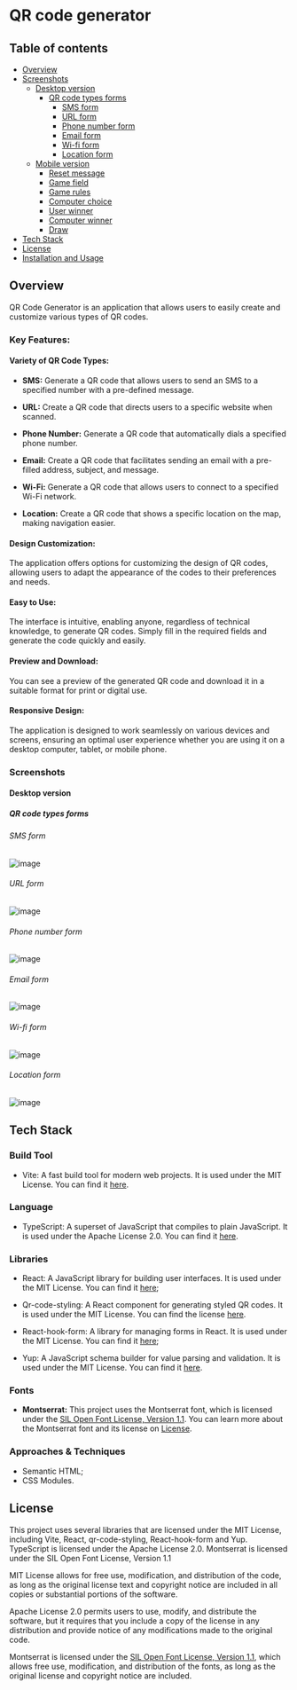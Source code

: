# QR code generator

## Table of contents

- [Overview](#overview)
- [Screenshots](#screenshots)
  - [Desktop version](#desktop-version)
    - [QR code types forms](#desktop-qr-code-types-forms)
      - [SMS form](#desktop-sms-form)
      - [URL form](#desktop-url-form)
      - [Phone number form](#desktop-phone-number-form)
      - [Email form](#desktop-email-form)
      - [Wi-fi form](#desktop-wi-fi-form)
      - [Location form](#desktop-location-form)
  - [Mobile version](#mobile-version)
    - [Reset message](#mobile-reset-message)
    - [Game field](#mobile-game-field)
    - [Game rules](#mobile-game-rules)
    - [Computer choice](#mobile-computer-choice)
    - [User winner](#mobile-user-winner)
    - [Computer winner](#mobile-computer-winner)
    - [Draw](#mobile-draw)
- [Tech Stack](#tech-stack)
- [License](#license)
- [Installation and Usage](#installation-and-usage)

## Overview

QR Code Generator is an application that allows users to easily create and customize various types of QR codes.

### Key Features:

#### Variety of QR Code Types:

- **SMS:** Generate a QR code that allows users to send an SMS to a specified number with a pre-defined message.
  
- **URL:** Create a QR code that directs users to a specific website when scanned.
  
- **Phone Number:** Generate a QR code that automatically dials a specified phone number.
  
- **Email:** Create a QR code that facilitates sending an email with a pre-filled address, subject, and message.
  
- **Wi-Fi:** Generate a QR code that allows users to connect to a specified Wi-Fi network.
  
- **Location:** Create a QR code that shows a specific location on the map, making navigation easier.
  
#### Design Customization: 
The application offers options for customizing the design of QR codes, allowing users to adapt the appearance of the codes to their preferences and needs.

#### Easy to Use: 
The interface is intuitive, enabling anyone, regardless of technical knowledge, to generate QR codes. Simply fill in the required fields and generate the code quickly and easily.

#### Preview and Download: 
You can see a preview of the generated QR code and download it in a suitable format for print or digital use.

#### Responsive Design: 
The application is designed to work seamlessly on various devices and screens, ensuring an optimal user experience whether you are using it on a desktop computer, tablet, or mobile phone.

### Screenshots

#### Desktop version

##### QR code types forms
<a id="desktop-qr-code-types-forms"></a>

###### SMS form
<a id="desktop-sms-form"></a>

![image](https://github.com/user-attachments/assets/0259544e-cec5-4b1e-8142-8c33e6958c14)

###### URL form
<a id="desktop-url-form"></a>

![image](https://github.com/user-attachments/assets/599fc16e-addc-4a00-908e-ab18cc256db4)

###### Phone number form
<a id="desktop-phone-number-form"></a>

![image](https://github.com/user-attachments/assets/dc3021ee-1a9a-4d61-949d-d134c71791de)

###### Email form
<a id="desktop-email-form"></a>

![image](https://github.com/user-attachments/assets/00a917a7-0c32-4c88-9ae4-406ed81acfef)

###### Wi-fi form
<a id="desktop-wi-fi-form"></a>

![image](https://github.com/user-attachments/assets/2dfda021-aae3-4ae9-9424-ad88071ef4d5)

###### Location form
<a id="desktop-location-form"></a>

![image](https://github.com/user-attachments/assets/0a81758b-6d27-4d36-83c8-cb19100b1623)

## Tech Stack

### Build Tool
- Vite: A fast build tool for modern web projects. It is used under the MIT License. You can find it [here](https://github.com/vitejs/vite/blob/main/LICENSE).

### Language
- TypeScript: A superset of JavaScript that compiles to plain JavaScript. It is used under the Apache License 2.0. You can find it [here](https://github.com/microsoft/TypeScript/blob/main/LICENSE.txt).

### Libraries
- React: A JavaScript library for building user interfaces. It is used under the MIT License. You can find it [here](https://github.com/facebook/react/blob/main/LICENSE);
  
- Qr-code-styling: A React component for generating styled QR codes. It is used under the MIT License. You can find the license [here](https://github.com/kozakdenys/qr-code-styling/blob/master/LICENSE).
  
- React-hook-form: A library for managing forms in React. It is used under the MIT License. You can find it [here](https://github.com/react-hook-form/react-hook-form/blob/master/LICENSE);
  
- Yup: A JavaScript schema builder for value parsing and validation. It is used under the MIT License. You can find it [here](https://github.com/jquense/yup/blob/master/LICENSE.md).

### Fonts
- **Montserrat:** This project uses the Montserrat font, which is licensed under the [SIL Open Font License, Version 1.1](https://openfontlicense.org/open-font-license-official-text/). You can learn more about the Montserrat font and its license on [License](https://fonts.google.com/specimen/Montserrat/license).

### Approaches & Techniques
- Semantic HTML;
- CSS Modules.

## License
This project uses several libraries that are licensed under the MIT License, including Vite, React, qr-code-styling, React-hook-form and Yup. TypeScript is licensed under the Apache License 2.0. Montserrat is licensed under the SIL Open Font License, Version 1.1

MIT License allows for free use, modification, and distribution of the code, as long as the original license text and copyright notice are included in all copies or substantial portions of the software.

Apache License 2.0 permits users to use, modify, and distribute the software, but it requires that you include a copy of the license in any distribution and provide notice of any modifications made to the original code.

Montserrat is licensed under the [SIL Open Font License, Version 1.1](https://openfontlicense.org/open-font-license-official-text/), which allows free use, modification, and distribution of the fonts, as long as the original license and copyright notice are included.

